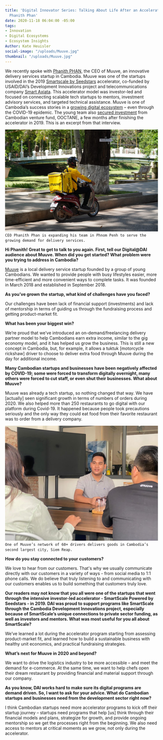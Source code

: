 ```yaml
---
title: 'Digital Innovator Series: Talking About Life After an Accelerator with Muuve’s
  Phanith Phan'
date: 2020-11-18 06:04:00 -05:00
tags:
- Innovation
- Digital Ecosystems
- Ecosystem Insights
Author: Kate Heuisler
social-image: "/uploads/Muuve.jpg"
thumbnail: "/uploads/Muuve.jpg"
---
```


We recently spoke with [Phanith PHAN,](https://www.childrenshospitalvanderbilt.org/doctors/barkin-shari) the CEO of Muuve, an innovative delivery services startup in Cambodia. Muuve was one of the startups involved in the 2019 [Smartscale by Seedstars](https://www.smart.com.kh/smartscale-powered-by-seedstars-to-host-its-demo-day-in-phnom-penh/) accelerator, co-funded by USAID/DAI’s Development Innovations project and telecommunications company [Smart Axiata](https://www.smart.com.kh/?gclid=Cj0KCQjwreT8BRDTARIsAJLI0KLZGTfnbLbol8X5UuazEsB8sqzo_n9AF92h-QRptDHikMSmCCtMI2caAnohEALw_wcB). This accelerator model was investor-led and focused on connecting scalable tech startups to mentors, investment advisory services, and targeted technical assistance. Muuve is one of Cambodia’s success stories in a [growing digital ecosystem]((https://www.raintreecambodia.com/research)) – even through the COVID-19 epidemic. The young team also [secured investment](https://e27.co/cambodias-muuve-scores-funding-from-ooctane-to-take-its-food-delivery-service-to-new-cities-20200123/) from Cambodian venture fund, OOCTANE, a few months after finishing the accelerator in 2019. This is an excerpt from that interview.

<!--more-->

![Muuve.jpg](/uploads/Muuve.jpg)`CEO Phanith Phan is expanding his team in Phnom Penh to serve the growing demand for delivery services.`

**Hi Phanith! Great to get to talk to you again. First, tell our Digital@DAI audience about Muuve. When did you get started? What problem were you trying to address in Cambodia?**

[Muuve](https://apps.apple.com/kh/app/muuve-food-order-delivery/id1414753417) is a local delivery service startup founded by a group of young Cambodians. We wanted to provide people with busy lifestyles easier, more time-efficient and more convenient ways to complete tasks. It was founded in March 2018 and established in September 2018.

**As you’ve grown the startup, what kind of challenges have you faced?**

Our challenges have been lack of financial support (investments) and lack of mentorship in terms of guiding us through the fundraising process and getting product-market fit.

**What has been your biggest win?**

We’re proud that we’ve introduced an on-demand/freelancing delivery partner model to help Cambodians earn extra income, similar to the gig economy model, and it has helped us grow the business. This is still a new concept in Cambodia, but, for example, it allows a tuktuk \[motorcycle rickshaw\] driver to choose to deliver extra food through Muuve during the day for additional income.

**Many Cambodian startups and businesses have been negatively affected by COVID-19; some were forced to transform digitally overnight, many others were forced to cut staff, or even shut their businesses. What about Muuve?**

Muuve was already a tech startup, so nothing changed that way. We have \[actually\] seen significant growth in terms of numbers of orders during 2020. We also helped more than 250 restaurants to go digital with our platform during Covid-19. It happened because people took precautions seriously and the only way they could eat food from their favorite restaurant was to order from a delivery company.

![Muuve 1.jpg](/uploads/Muuve%201.jpg)`One of Muuve’s network of 60+ drivers delivers goods in Cambodia’s second largest city, Siem Reap.`

**How do you stay connected to your customers?**

We love to hear from our customers. That's why we usually communicate directly with our customers in a variety of ways - from social media to 1:1 phone calls. We do believe that truly listening to and communicating with our customers enables us to build something that customers truly love.

**Our readers may not know that you all were one of the startups that went through the intensive investor-led accelerator - SmartScale Powered by Seedstars - in 2019. DAI was proud to support programs like SmartScale through the Cambodia Development Innovations project, especially because of SmartScale’s unique connections to private sector funding, as well as investors and mentors. What was most useful for you all about SmartScale?**

We’ve learned a lot during the accelerator program starting from assessing product-market fit, and learned how to build a sustainable business with healthy unit economics, and practical fundraising strategies.

**What’s next for Muuve in 2020 and beyond?**

We want to drive the logistics industry to be more accessible – and meet the demand for e-commerce. At the same time, we want to help chefs open their dream restaurant by providing financial and material support through our company.

**As you know, DAI works hard to make sure its digital programs are demand driven. So, I want to ask for your advice. What do Cambodian startups and businesses need from the development sector right now?**

I think Cambodian startups need more accelerator programs to kick off their startup journey – startups need programs that help \[us\] think through their financial models and plans, strategize for growth, and provide ongoing mentorship so we get the processes right from the beginning. We also need access to mentors at critical moments as we grow, not only during the accelerator.